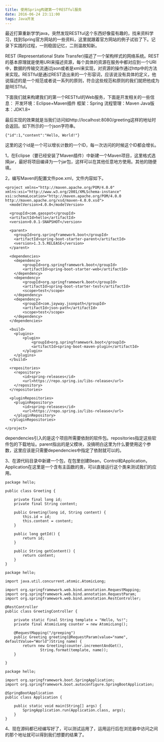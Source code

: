 ```yaml
---
title: 使用Spring构建第一个RESTful服务
date: 2016-06-24 23:11:00
tags: Java开发
---
```



最近打算重新学学java，突然发现RESTful这个东西好像蛮有趣的，找来资料学习，找到Spring官方网站的一些资料，这里就跟着官方网站的例子试验了下。记录下实践的过程，一则稳固记忆，二则温故知新。

REST (Representational State Transfer)描述了一个架构样式的网络系统。REST的基本原理就是使用URI来描述资源，每个具体的资源在服务中都对应到一个URI中，数据的传输交流通过json或者是xml来实现，对资源的操作通过http中的方法来实现。RESTful是通过REST造出来的一个形容词，应该说没有具体的定义，他说描述的是一个规范或者说一系列的原则，符合这些规范和原则的我们就把他成为是RESTful。

下面我们就来构建我们的第一个RESTful的Web服务，下面是开发相关的一些信息：
开发环境：Eclipse+Maven插件
框架：Spring
流程管理：Maven
Java版本：JDK1.8+

最后实现的效果就是当我们访问如http://localhost:8080/greeting这样的地址时会返回。如下所示的一个json字符串。

```
{"id":1,"content":"Hello, World!"}
```
这里的这个id是一个可以增长计数的一个ID，每一次访问的时候这个ID都会增长。


1，在Eclipse（要已经安装了Maven插件）中新建一个Maven项目，这里格式选择jar，最好将项目编译为一个jar包，这样可以在其他任意地方使用。其他的随便填。

2，编写Maven的配置文件poe.xml，文件内容如下。

```
<project xmlns="http://maven.apache.org/POM/4.0.0" xmlns:xsi="http://www.w3.org/2001/XMLSchema-instance" xsi:schemaLocation="http://maven.apache.org/POM/4.0.0 http://maven.apache.org/xsd/maven-4.0.0.xsd">
  <modelVersion>4.0.0</modelVersion>
  
  <groupId>com.gaospot</groupId>
  <artifactId>hello</artifactId>
  <version>0.0.1-SNAPSHOT</version>
  
  <parent>
  	<groupId>org.springframework.boot</groupId>
  	<artifactId>spring-boot-starter-parent</artifactId>
  	<version>1.3.5.RELEASE</version>
  </parent>
  
  <dependencies>
  	<dependency>
  		<groupId>org.springframework.boot</groupId>
  		<artifactId>spring-boot-starter-web</artifactId>
  	</dependency>
  	<dependency>
  		<groupId>org.springframework.boot</groupId>
  		<artifactId>spring-boot-starter-test</artifactId>
  		<scope>test</scope>
  	</dependency>
  	<dependency>
  		<groupId>com.jayway.jsonpath</groupId>
  		<artifactId>json-path</artifactId>
  		<scope>test</scope>
  	</dependency>
  </dependencies>
  
  <build>
  	<plugins>
  		<plugin>
  			<groupId>org.springframework.boot</groupId>
  			<artifactId>spring-boot-maven-plugin</artifactId>
  		</plugin>
  	</plugins>
  </build>
  
  <repositories>
  	<repository>
  		<id>spring-releases</id>
  		<url>https://repo.spring.io/libs-release</url>
  	</repository>
  </repositories>
  
  <pluginRepositories>
  	<pluginRepository>
  		<id>spring-releases</id>
  		<url>https://repo.spring.io/libs-release</url>
  	</pluginRepository>
  </pluginRepositories>
  
</project>
```

dependencies引入的是这个项目所需要依耐的软件包。repositories指定这些软件包的下载地址。parent指出的是父模块，没搞明白这里为什么要使用这个参数，这里应该是只需要dependencies中指定了依耐就可以的。

3、在源代码目录中新建一个包，在包里创建Bean，Control和Application，Application在这里是一个含有主函数的类，可以直接运行这个类来测试我们的应用。

```
package hello;

public class Greeting {

	private final long id;
	private final String content;
	
	public Greeting(long id, String content) {
		this.id = id;
		this.content = content;
	}
	
	public long getId() {
		return id;
	}
	
	public String getContent() {
		return content;
	}
}

```

```
package hello;

import java.util.concurrent.atomic.AtomicLong;

import org.springframework.web.bind.annotation.RequestMapping;
import org.springframework.web.bind.annotation.RequestParam;
import org.springframework.web.bind.annotation.RestController;

@RestController
public class GreetingController {
	
	private static final String template = "Hello, %s!";
	private final AtomicLong counter = new AtomicLong();
	
	@RequestMapping("/greeping")
	public Greeting greeting(@RequestParam(value="name", defaultValue="World")String name) {
		return new Greeting(counter.incrementAndGet(),
				String.format(template, name));
	}

}

```

```
package hello;

import org.springframework.boot.SpringApplication;
import org.springframework.boot.autoconfigure.SpringBootApplication;

@SpringBootApplication
public class Application {

	public static void main(String[] args) {
		SpringApplication.run(Application.class, args);
	}
}

```

4、现在源码都已经编写好了，可以测试运用了，运用运行后在浏览器中访问之间的那个地址就可以得到我们想要的结果了。